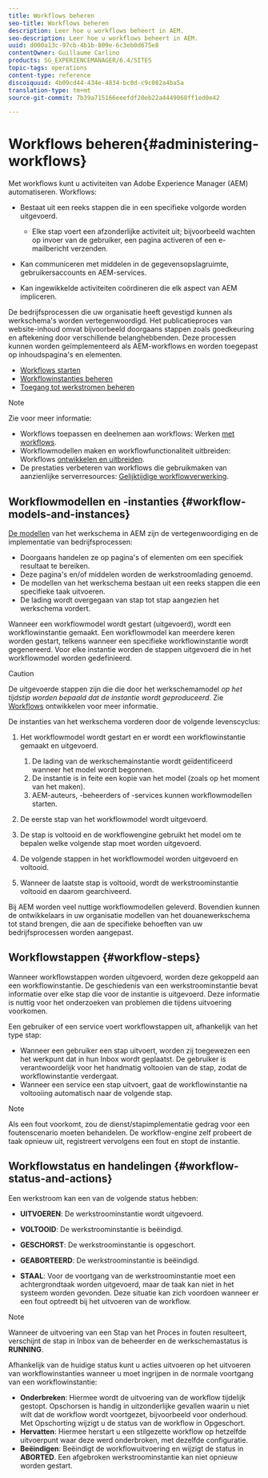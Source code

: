 ```yaml
---
title: Workflows beheren
seo-title: Workflows beheren
description: Leer hoe u workflows beheert in AEM.
seo-description: Leer hoe u workflows beheert in AEM.
uuid: d000a13c-97cb-4b1b-809e-6c3eb0d675e8
contentOwner: Guillaume Carlino
products: SG_EXPERIENCEMANAGER/6.4/SITES
topic-tags: operations
content-type: reference
discoiquuid: 4b09cd44-434e-4834-bc0d-c9c082a4ba5a
translation-type: tm+mt
source-git-commit: 7b39a715166eeefdf20eb22a4449068ff1ed0e42

---
```



# Workflows beheren{#administering-workflows}

Met workflows kunt u activiteiten van Adobe Experience Manager (AEM) automatiseren. Workflows:

* Bestaat uit een reeks stappen die in een specifieke volgorde worden uitgevoerd.

   * Elke stap voert een afzonderlijke activiteit uit; bijvoorbeeld wachten op invoer van de gebruiker, een pagina activeren of een e-mailbericht verzenden.

* Kan communiceren met middelen in de gegevensopslagruimte, gebruikersaccounts en AEM-services.
* Kan ingewikkelde activiteiten coördineren die elk aspect van AEM impliceren.

De bedrijfsprocessen die uw organisatie heeft gevestigd kunnen als werkschema&#39;s worden vertegenwoordigd. Het publicatieproces van website-inhoud omvat bijvoorbeeld doorgaans stappen zoals goedkeuring en aftekening door verschillende belanghebbenden. Deze processen kunnen worden geïmplementeerd als AEM-workflows en worden toegepast op inhoudspagina&#39;s en elementen.

* [Workflows starten](/help/sites-administering/workflows-starting.md)
* [Workflowinstanties beheren](/help/sites-administering/workflows-administering.md)
* [Toegang tot werkstromen beheren](/help/sites-administering/workflows-managing.md)

>[!NOTE]
>
>Zie voor meer informatie:
>
>* Workflows toepassen en deelnemen aan workflows: Werken [met workflows](/help/sites-authoring/workflows.md).
>* Workflowmodellen maken en workflowfunctionaliteit uitbreiden: Workflows [ontwikkelen en uitbreiden](/help/sites-developing/workflows.md).
>* De prestaties verbeteren van workflows die gebruikmaken van aanzienlijke serverresources: [Gelijktijdige workflowverwerking](/help/sites-deploying/configuring-performance.md#concurrent-workflow-processing).
>



## Workflowmodellen en -instanties {#workflow-models-and-instances}

[De modellen](/help/sites-developing/workflows.md#model) van het werkschema in AEM zijn de vertegenwoordiging en de implementatie van bedrijfsprocessen:

* Doorgaans handelen ze op pagina&#39;s of elementen om een specifiek resultaat te bereiken.
* Deze pagina&#39;s en/of middelen worden de werkstroomlading genoemd.
* De modellen van het werkschema bestaan uit een reeks stappen die een specifieke taak uitvoeren.
* De lading wordt overgegaan van stap tot stap aangezien het werkschema vordert.

Wanneer een workflowmodel wordt gestart (uitgevoerd), wordt een workflowinstantie gemaakt. Een workflowmodel kan meerdere keren worden gestart, telkens wanneer een specifieke workflowinstantie wordt gegenereerd. Voor elke instantie worden de stappen uitgevoerd die in het workflowmodel worden gedefinieerd.

>[!CAUTION]
>
>De uitgevoerde stappen zijn die die door het werkschemamodel *op het tijdstip worden bepaald dat de instantie wordt geproduceerd*. Zie [Workflows](/help/sites-developing/workflows.md#model) ontwikkelen voor meer informatie.

De instanties van het werkschema vorderen door de volgende levenscyclus:

1. Het workflowmodel wordt gestart en er wordt een workflowinstantie gemaakt en uitgevoerd.

   1. De lading van de werkschemainstantie wordt geïdentificeerd wanneer het model wordt begonnen.
   1. De instantie is in feite een kopie van het model (zoals op het moment van het maken).
   1. AEM-auteurs, -beheerders of -services kunnen workflowmodellen starten.

1. De eerste stap van het workflowmodel wordt uitgevoerd.
1. De stap is voltooid en de workflowengine gebruikt het model om te bepalen welke volgende stap moet worden uitgevoerd.
1. De volgende stappen in het workflowmodel worden uitgevoerd en voltooid.
1. Wanneer de laatste stap is voltooid, wordt de werkstroominstantie voltooid en daarom gearchiveerd.

Bij AEM worden veel nuttige workflowmodellen geleverd. Bovendien kunnen de ontwikkelaars in uw organisatie modellen van het douanewerkschema tot stand brengen, die aan de specifieke behoeften van uw bedrijfsprocessen worden aangepast.

## Workflowstappen {#workflow-steps}

Wanneer workflowstappen worden uitgevoerd, worden deze gekoppeld aan een workflowinstantie. De geschiedenis van een werkstroominstantie bevat informatie over elke stap die voor de instantie is uitgevoerd. Deze informatie is nuttig voor het onderzoeken van problemen die tijdens uitvoering voorkomen.

Een gebruiker of een service voert workflowstappen uit, afhankelijk van het type stap:

* Wanneer een gebruiker een stap uitvoert, worden zij toegewezen een het werkpunt dat in hun Inbox wordt geplaatst. De gebruiker is verantwoordelijk voor het handmatig voltooien van de stap, zodat de workflowinstantie verdergaat.
* Wanneer een service een stap uitvoert, gaat de workflowinstantie na voltooiing automatisch naar de volgende stap.

>[!NOTE]
>
>Als een fout voorkomt, zou de dienst/stapimplementatie gedrag voor een foutenscenario moeten behandelen. De workflow-engine zelf probeert de taak opnieuw uit, registreert vervolgens een fout en stopt de instantie.

## Workflowstatus en handelingen {#workflow-status-and-actions}

Een werkstroom kan een van de volgende status hebben:

* **UITVOEREN**: De werkstroominstantie wordt uitgevoerd.
* **VOLTOOID**: De werkstroominstantie is beëindigd.

* **GESCHORST**: De werkstroominstantie is opgeschort.
* **GEABORTEERD**: De werkstroominstantie is beëindigd.
* **STAAL**: Voor de voortgang van de werkstroominstantie moet een achtergrondtaak worden uitgevoerd, maar de taak kan niet in het systeem worden gevonden. Deze situatie kan zich voordoen wanneer er een fout optreedt bij het uitvoeren van de workflow.

>[!NOTE]
>
>Wanneer de uitvoering van een Stap van het Proces in fouten resulteert, verschijnt de stap in Inbox van de beheerder en de werkschemastatus is **RUNNING**.

Afhankelijk van de huidige status kunt u acties uitvoeren op het uitvoeren van workflowinstanties wanneer u moet ingrijpen in de normale voortgang van een workflowinstantie:

* **Onderbreken**: Hiermee wordt de uitvoering van de workflow tijdelijk gestopt. Opschorsen is handig in uitzonderlijke gevallen waarin u niet wilt dat de workflow wordt voortgezet, bijvoorbeeld voor onderhoud. Met Opschorting wijzigt u de status van de workflow in Opgeschort.
* **Hervatten**: Hiermee herstart u een stilgezette workflow op hetzelfde uitvoerpunt waar deze werd onderbroken, met dezelfde configuratie.
* **Beëindigen**: Beëindigt de workflowuitvoering en wijzigt de status in **ABORTED**. Een afgebroken werkstroominstantie kan niet opnieuw worden gestart.

